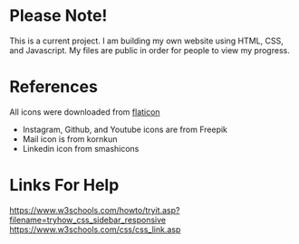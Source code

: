 # Please Note!
This is a current project. I am building my own website using HTML, CSS, and Javascript. My files are public in order for people to view my progress.

# References

All icons were downloaded from [flaticon](https://www.flaticon.com/)
- Instagram, Github, and Youtube icons are from Freepik
- Mail icon is from kornkun
- Linkedin icon from smashicons

# Links For Help
https://www.w3schools.com/howto/tryit.asp?filename=tryhow_css_sidebar_responsive
https://www.w3schools.com/css/css_link.asp
